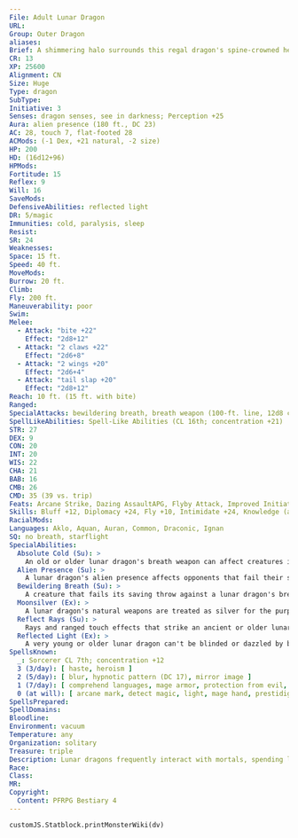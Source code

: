 ```yaml
---
File: Adult Lunar Dragon
URL: 
Group: Outer Dragon
aliases: 
Brief: A shimmering halo surrounds this regal dragon's spine-crowned head, and its vast wings ripple like milky gossamer lit by the moon.
CR: 13
XP: 25600
Alignment: CN
Size: Huge
Type: dragon
SubType: 
Initiative: 3
Senses: dragon senses, see in darkness; Perception +25
Aura: alien presence (180 ft., DC 23)
AC: 28, touch 7, flat-footed 28
ACMods: (-1 Dex, +21 natural, -2 size)
HP: 200
HD: (16d12+96)
HPMods: 
Fortitude: 15
Reflex: 9
Will: 16
SaveMods: 
DefensiveAbilities: reflected light
DR: 5/magic
Immunities: cold, paralysis, sleep
Resist: 
SR: 24
Weaknesses: 
Space: 15 ft.
Speed: 40 ft.
MoveMods: 
Burrow: 20 ft.
Climb: 
Fly: 200 ft.
Maneuverability: poor
Swim: 
Melee: 
  - Attack: "bite +22"
    Effect: "2d8+12"
  - Attack: "2 claws +22"
    Effect: "2d6+8"
  - Attack: "2 wings +20"
    Effect: "2d6+4"
  - Attack: "tail slap +20"
    Effect: "2d8+12"
Reach: 10 ft. (15 ft. with bite)
Ranged: 
SpecialAttacks: bewildering breath, breath weapon (100-ft. line, 12d8 cold, DC 23), crush, moonsilver
SpellLikeAbilities: Spell-Like Abilities (CL 16th; concentration +21)  At Will-dancing lights, life bubbleAPG, moonstruckAPG
STR: 27
DEX: 9
CON: 20
INT: 20
WIS: 22
CHA: 21
BAB: 16
CMB: 26
CMD: 35 (39 vs. trip)
Feats: Arcane Strike, Dazing AssaultAPG, Flyby Attack, Improved Initiative, Multiattack, Power Attack, Toughness, Wingover
Skills: Bluff +12, Diplomacy +24, Fly +10, Intimidate +24, Knowledge (arcana, geography, history, local, nature) +20, Perception +25, Sense Motive +25, Spellcraft +24, Use Magic Device +24
RacialMods: 
Languages: Aklo, Aquan, Auran, Common, Draconic, Ignan
SQ: no breath, starflight
SpecialAbilities:
  Absolute Cold (Su): >
    An old or older lunar dragon's breath weapon can affect creatures immune to cold damage. A creature immune to cold damage still takes half damage from the breath weapon (no damage with a successful saving throw). Resistant creatures' cold resistance is treated as 10 less than normal.
  Alien Presence (Su): >
    A lunar dragon's alien presence affects opponents that fail their saves as touch of idiocy (or as feeblemind for creatures with 4 or fewer Hit Dice) for 5d6 rounds. This is a mind-affecting compulsion effect.
  Bewildering Breath (Su): >
    A creature that fails its saving throw against a lunar dragon's breath weapon emits light (as faerie fire) and is dazzled for 1d4 rounds. If the lunar dragon is adult or older, the creature is also confused for 1d4 rounds.
  Moonsilver (Ex): >
    A lunar dragon's natural weapons are treated as silver for the purpose of overcoming damage reduction.
  Reflect Rays (Su): >
    Rays and ranged touch effects that strike an ancient or older lunar dragon but fail to overcome its spell resistance are reflected back at their source, using the original attack roll to determine whether they hit.
  Reflected Light (Ex): >
    A very young or older lunar dragon can't be blinded or dazzled by bright light or patterns.
SpellsKnown:
  _: Sorcerer CL 7th; concentration +12
  3 (3/day): [ haste, heroism ]
  2 (5/day): [ blur, hypnotic pattern (DC 17), mirror image ]
  1 (7/day): [ comprehend languages, mage armor, protection from evil, shocking grasp, vanishAPG ]
  0 (at will): [ arcane mark, detect magic, light, mage hand, prestidigitation, read magic, resistance ]
SpellsPrepared: 
SpellDomains: 
Bloodline: 
Environment: vacuum
Temperature: any
Organization: solitary
Treasure: triple
Description: Lunar dragons frequently interact with mortals, spending long hours watching the activities occurring on planets that interest them.
Race: 
Class: 
MR: 
Copyright:
  Content: PFRPG Bestiary 4
---
```

```dataviewjs
customJS.Statblock.printMonsterWiki(dv)
```
